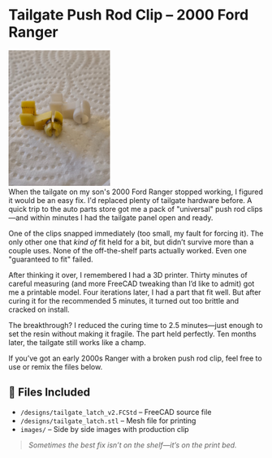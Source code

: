 # Tailgate Push Rod Clip – 2000 Ford Ranger
![Side by Side Comparison](images/clips_small.jpg)  
When the tailgate on my son's 2000 Ford Ranger stopped working, I figured it would be an easy fix. I'd replaced plenty of tailgate hardware before. A quick trip to the auto parts store got me a pack of "universal" push rod clips—and within minutes I had the tailgate panel open and ready.

One of the clips snapped immediately (too small, my fault for forcing it). The only other one that *kind of* fit held for a bit, but didn’t survive more than a couple uses. None of the off-the-shelf parts actually worked. Even one "guaranteed to fit" failed.

After thinking it over, I remembered I had a 3D printer. Thirty minutes of careful measuring (and more FreeCAD tweaking than I’d like to admit) got me a printable model. Four iterations later, I had a part that fit well. But after curing it for the recommended 5 minutes, it turned out too brittle and cracked on install.

The breakthrough? I reduced the curing time to 2.5 minutes—just enough to set the resin without making it fragile. The part held perfectly. Ten months later, the tailgate still works like a champ.

If you’ve got an early 2000s Ranger with a broken push rod clip, feel free to use or remix the files below.

## 📁 Files Included

- `/designs/tailgate_latch_v2.FCStd` – FreeCAD source file  
- `/designs/tailgate_latch.stl` – Mesh file for printing  
- `images/` – Side by side images with production clip  

> *Sometimes the best fix isn’t on the shelf—it’s on the print bed.*
